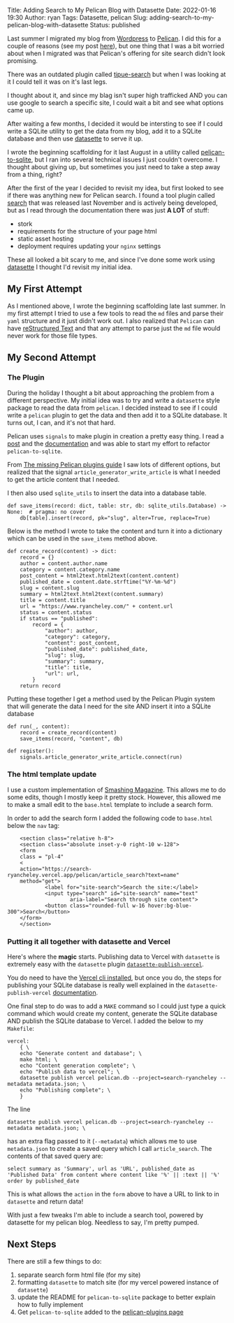 Title: Adding Search to My Pelican Blog with Datasette
Date: 2022-01-16 19:30
Author: ryan
Tags: Datasette, pelican
Slug: adding-search-to-my-pelican-blog-with-datasette
Status: published

Last summer I migrated my blog from [Wordpress](https://wordpress.com) to [Pelican](https://getpelican.com). I did this for a couple of reasons (see my post [here](https://www.ryancheley.com/2021/07/02/migrating-to-pelican-from-wordpress/)), but one thing that I was a bit worried about when I migrated was that Pelican's offering for site search didn't look promising.

There was an outdated plugin called [tipue-search](https://github.com/pelican-plugins/tipue-search) but when I was looking at it I could tell it was on it's last legs.

I thought about it, and since my blag isn't super high trafficked AND you can use google to search a specific site, I could wait a bit and see what options came up.

After waiting a few months, I decided it would be intersting to see if I could write a SQLite utility to get the data from my blog, add it to a SQLite database and then use [datasette](https://datasette.io) to serve it up.

I wrote the beginning scaffolding for it last August in a utility called [pelican-to-sqlite](https://pypi.org/project/pelican-to-sqlite/0.1/), but I ran into several technical issues I just couldn't overcome. I thought about giving up, but sometimes you just need to take a step away from a thing, right?

After the first of the year I decided to revisit my idea, but first looked to see if there was anything new for Pelican search. I found a tool plugin called [search](https://github.com/pelican-plugins/search) that was released last November and is actively being developed, but as I read through the documentation there was just **A LOT** of stuff:

- stork
- requirements for the structure of your page html
- static asset hosting
- deployment requires updating your `nginx` settings

These all looked a bit scary to me, and since I've done some work using [datasette](https://datasette.io) I thought I'd revisit my initial idea.

## My First Attempt

As I mentioned above, I wrote the beginning scaffolding late last summer. In my first attempt I tried to use a few tools to read the `md` files and parse their `yaml` structure and it just didn't work out. I also realized that `Pelican` can have [reStructured Text](https://www.sphinx-doc.org/en/master/usage/restructuredtext/basics.html) and that any attempt to parse just the `md` file would never work for those file types.


## My Second Attempt

### The Plugin

During the holiday I thought a bit about approaching the problem from a different perspective. My initial idea was to try and write a `datasette` style package to read the data from `pelican`. I decided instead to see if I could write a `pelican` plugin to get the data and then add it to a SQLite database. It turns out, I can, and it's not that hard.

Pelican uses `signals` to make plugin in creation a pretty easy thing. I read a [post](https://blog.geographer.fr/pelican-plugins) and the [documentation](https://docs.getpelican.com/en/latest/plugins.html) and was able to start my effort to refactor `pelican-to-sqlite`.

From [The missing Pelican plugins guide](https://blog.geographer.fr/pelican-plugins) I saw lots of different options, but realized that the signal `article_generator_write_article` is what I needed to get the article content that I needed.

I then also used `sqlite_utils` to insert the data into a database table.

```
def save_items(record: dict, table: str, db: sqlite_utils.Database) -> None:  # pragma: no cover
    db[table].insert(record, pk="slug", alter=True, replace=True)
```

Below is the method I wrote to take the content and turn it into a dictionary which can be used in the `save_items` method above.

```
def create_record(content) -> dict:
    record = {}
    author = content.author.name
    category = content.category.name
    post_content = html2text.html2text(content.content)
    published_date = content.date.strftime("%Y-%m-%d")
    slug = content.slug
    summary = html2text.html2text(content.summary)
    title = content.title
    url = "https://www.ryancheley.com/" + content.url
    status = content.status
    if status == "published":
        record = {
            "author": author,
            "category": category,
            "content": post_content,
            "published_date": published_date,
            "slug": slug,
            "summary": summary,
            "title": title,
            "url": url,
        }
    return record
```

Putting these together I get a method used by the Pelican Plugin system that will generate the data I need for the site AND insert it into a SQLite database

```
def run(_, content):
    record = create_record(content)
    save_items(record, "content", db)

def register():
    signals.article_generator_write_article.connect(run)
```

### The html template update

I use a custom implementation of [Smashing Magazine](https://www.smashingmagazine.com/2009/08/designing-a-html-5-layout-from-scratch/). This allows me to do some edits, though I mostly keep it pretty stock. However, this allowed me to make a small edit to the `base.html` template to include a search form.

In order to add the search form I added the following code to `base.html` below the `nav` tag:

```
    <section class="relative h-8">
    <section class="absolute inset-y-0 right-10 w-128">
    <form
    class = "pl-4"
    <
    action="https://search-ryancheley.vercel.app/pelican/article_search?text=name"
    method="get">
            <label for="site-search">Search the site:</label>
            <input type="search" id="site-search" name="text"
                    aria-label="Search through site content">
            <button class="rounded-full w-16 hover:bg-blue-300">Search</button>
    </form>
    </section>
```

### Putting it all together with datasette and Vercel

Here's where the **magic** starts. Publishing data to Vercel with `datasette` is extremely easy with the `datasette` plugin [`datasette-publish-vercel`](https://pypi.org/project/datasette-publish-vercel/).

You do need to have the [Vercel cli installed](https://vercel.com/cli), but once you do, the steps for publishing your SQLite database is really well explained in the `datasette-publish-vercel` [documentation](https://github.com/simonw/datasette-publish-vercel/blob/main/README.md).

One final step to do was to add a `MAKE` command so I could just type a quick command which would create my content, generate the SQLite database AND publish the SQLite database to Vercel. I added the below to my `Makefile`:

```
vercel:
	{ \
	echo "Generate content and database"; \
	make html; \
	echo "Content generation complete"; \
	echo "Publish data to vercel"; \
	datasette publish vercel pelican.db --project=search-ryancheley --metadata metadata.json; \
	echo "Publishing complete"; \
	}
```

The line

```
datasette publish vercel pelican.db --project=search-ryancheley --metadata metadata.json; \
```

has an extra flag passed to it (`--metadata`) which allows me to use `metadata.json` to create a saved query which I call `article_search`. The contents of that saved query are:

```
select summary as 'Summary', url as 'URL', published_date as 'Published Data' from content where content like '%' || :text || '%' order by published_date
```

This is what allows the `action` in the `form` above to have a URL to link to in `datasette` and return data!

With just a few tweaks I'm able to include a search tool, powered by datasette for my pelican blog. Needless to say, I'm pretty pumped.

## Next Steps

There are still a few things to do:

1. separate search form html file (for my site)
2. formatting `datasette` to match site (for my vercel powered instance of `datasette`)
3. update the README for `pelican-to-sqlite` package to better explain how to fully implement
4. Get `pelican-to-sqlite` added to the [pelican-plugins page](https://github.com/pelican-plugins/)
